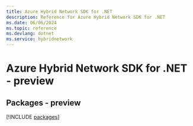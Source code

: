 ```yaml
---
title: Azure Hybrid Network SDK for .NET
description: Reference for Azure Hybrid Network SDK for .NET
ms.date: 06/06/2024
ms.topic: reference
ms.devlang: dotnet
ms.service: hybridnetwork
---
```

# Azure Hybrid Network SDK for .NET - preview
## Packages - preview
[!INCLUDE [packages](hybrid-network-index.md)]